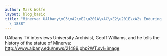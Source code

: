 ```yaml
---
author: Mark Wolfe
layout: blog_basic
title: "Minerva: UAlbany\xC3\xA2\xE2\u201A\xAC\xE2\u201E\xA2s Enduring Symbol  Since\
  \ 1888"
---
```

<div class="entry-body">
<p>UAlbany TV interviews University Archivist, Geoff Williams, and he tells the history of the statue of Minerva:<br/>
<a href="http://www.albany.edu/news/21489.php?WT.svl=image">http://www.albany.edu/news/21489.php?WT.svl=image</a></p>
</div>